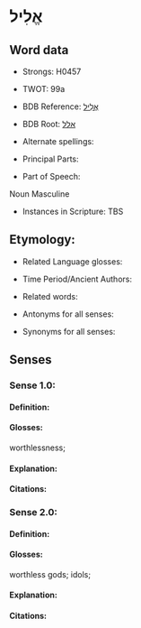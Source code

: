 # אֱלִיל

<!-- Status: S2="NeedsEdits" -->
<!-- Lexica used for edits:   -->

## Word data

* Strongs: H0457

* TWOT: 99a

* BDB Reference: [אֱלִיל](rc://en/bdb/dict/a.dp.ac)

* BDB Root: [אלל](rc://en/bdb/dict/a.dp.aa)

* Alternate spellings:

* Principal Parts:

* Part of Speech:

Noun Masculine

* Instances in Scripture: TBS

## Etymology:

* Related Language glosses:

* Time Period/Ancient Authors:

* Related words:

* Antonyms for all senses:

* Synonyms for all senses:

## Senses

### Sense 1.0:

#### Definition:

#### Glosses:

worthlessness; 

#### Explanation:

#### Citations:



### Sense 2.0:

#### Definition:

#### Glosses:

worthless gods; idols; 

#### Explanation:

#### Citations:



